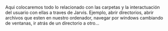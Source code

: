 Aqui colocaremos todo lo relacionado con las carpetas y la interactuación del usuario con ellas a traves de Jarvis.
Ejemplo, abrir directorios, abrir archivos que esten en nuestro ordenador, navegar por windows cambiando de ventanas, ir atrás de un directorio a otro...
